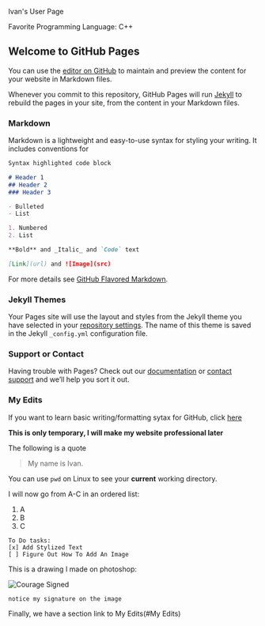 Ivan's User Page

Favorite Programming Language: C++

## Welcome to GitHub Pages

You can use the [editor on GitHub](https://github.com/i1robles/i1robles.github.io/edit/main/README.md) to maintain and preview the content for your website in Markdown files.

Whenever you commit to this repository, GitHub Pages will run [Jekyll](https://jekyllrb.com/) to rebuild the pages in your site, from the content in your Markdown files.

### Markdown

Markdown is a lightweight and easy-to-use syntax for styling your writing. It includes conventions for

```markdown
Syntax highlighted code block

# Header 1
## Header 2
### Header 3

- Bulleted
- List

1. Numbered
2. List

**Bold** and _Italic_ and `Code` text

[Link](url) and ![Image](src)
```

For more details see [GitHub Flavored Markdown](https://guides.github.com/features/mastering-markdown/).

### Jekyll Themes

Your Pages site will use the layout and styles from the Jekyll theme you have selected in your [repository settings](https://github.com/i1robles/i1robles.github.io/settings). The name of this theme is saved in the Jekyll `_config.yml` configuration file.

### Support or Contact

Having trouble with Pages? Check out our [documentation](https://docs.github.com/categories/github-pages-basics/) or [contact support](https://github.com/contact) and we’ll help you sort it out.

### My Edits

If you want to learn basic writing/formatting sytax for GitHub, click [here](https://docs.github.com/en/free-pro-team@latest/github/writing-on-github/basic-writing-and-formatting-syntax#links)

**This is only temporary, I will make my website professional later**

The following is a quote

> My name is Ivan.

You can use `pwd` on Linux to see your **current** working directory.

I will now go from A-C in an ordered list:

1. A
2. B
3. C

```
To Do tasks:
[x] Add Stylized Text
[ ] Figure Out How To Add An Image
```

This is a drawing I made on photoshop:

![Courage Signed](https://user-images.githubusercontent.com/59822186/103745948-2f874080-4fb5-11eb-9bf3-9b82d91a6ad2.jpg)

`notice my signature on the image`

Finally, we have a section link to My Edits(#My Edits)




